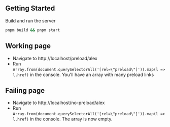 

## Getting Started

Build and run the server

```bash
pnpm build && pnpm start
```

## Working page
- Navigate to http://localhost/preload/alex
- Run ```Array.from(document.querySelectorAll('[rel=\"preload\"]')).map(l => l.href)``` in the console. You'll have an array with many preload links

## Failing page
- Navigate to http://localhost/no-preload/alex
- Run ```Array.from(document.querySelectorAll('[rel=\"preload\"]')).map(l => l.href)``` in the console. The array is now empty.